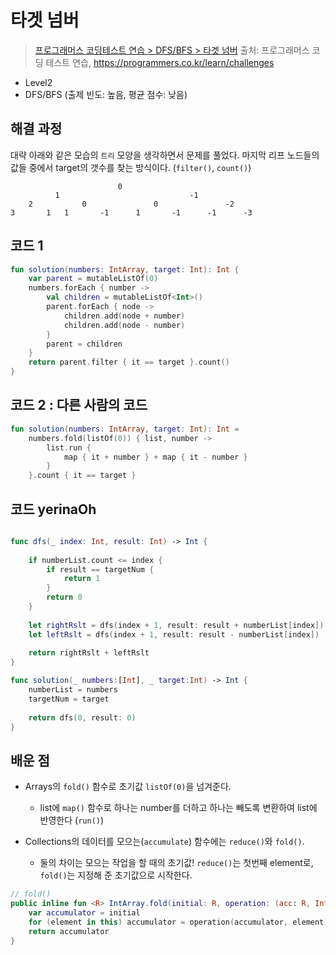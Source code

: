 # 타겟 넘버

> [프로그래머스 코딩테스트 연습 > DFS/BFS > 타겟 넘버](https://programmers.co.kr/learn/courses/30/lessons/43165)
> 출처: 프로그래머스 코딩 테스트 연습, https://programmers.co.kr/learn/challenges

- Level2
- DFS/BFS (출제 빈도: 높음, 평균 점수: 낮음)

## 해결 과정

대략 아래와 같은 모습의 `트리` 모양을 생각하면서 문제를 풀었다.
마지막 리프 노드들의 값들 중에서 target의 갯수를 찾는 방식이다. (`filter()`, `count()`)

```
                        0
          1                             -1
    2           0               0               -2
3       1   1       -1      1       -1      -1      -3
```

## 코드 1

```kotlin
fun solution(numbers: IntArray, target: Int): Int {
    var parent = mutableListOf(0)
    numbers.forEach { number ->
        val children = mutableListOf<Int>()
        parent.forEach { node ->
            children.add(node + number)
            children.add(node - number)
        }
        parent = children
    }
    return parent.filter { it == target }.count()
}
```

## 코드 2 : 다른 사람의 코드

```kotlin
fun solution(numbers: IntArray, target: Int): Int =
    numbers.fold(listOf(0)) { list, number ->
        list.run {
            map { it + number } + map { it - number }
        }
    }.count { it == target }
```


## 코드 yerinaOh

```swift

func dfs(_ index: Int, result: Int) -> Int {
    
    if numberList.count <= index {
        if result == targetNum {
            return 1
        }
        return 0
    }
    
    let rightRslt = dfs(index + 1, result: result + numberList[index])
    let leftRslt = dfs(index + 1, result: result - numberList[index])
    
    return rightRslt + leftRslt
}

func solution(_ numbers:[Int], _ target:Int) -> Int {
    numberList = numbers
    targetNum = target
    
    return dfs(0, result: 0)
}
```

## 배운 점

- Arrays의 `fold()` 함수로 초기값 `listOf(0)`을 넘겨준다.

  - list에 `map()` 함수로 하나는 number를 더하고 하나는 빼도록 변환하여 list에 반영한다 (`run()`)

- Collections의 데이터를 모으는(`accumulate`) 함수에는 `reduce()`와 `fold()`.
  - 둘의 차이는 모으는 작업을 할 때의 초기값!
    `reduce()`는 첫번째 element로, `fold()`는 지정해 준 초기값으로 시작한다.

```kotlin
// fold()
public inline fun <R> IntArray.fold(initial: R, operation: (acc: R, Int) -> R): R {
    var accumulator = initial
    for (element in this) accumulator = operation(accumulator, element)
    return accumulator
}
```
